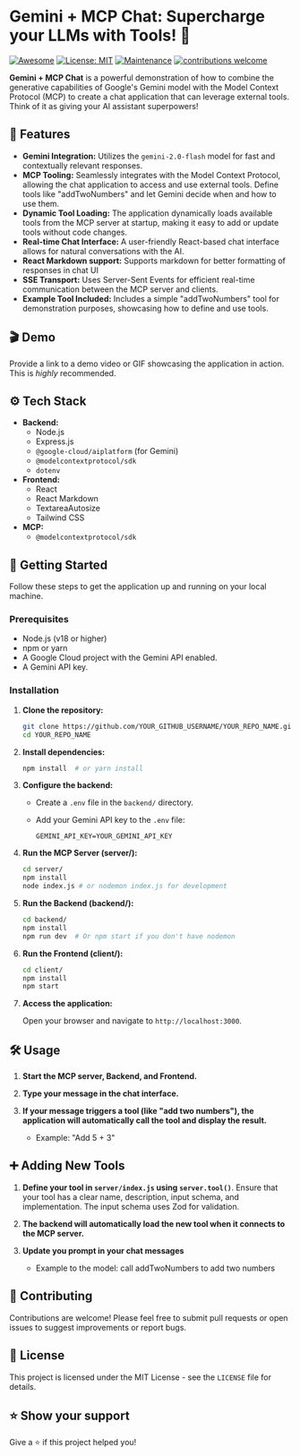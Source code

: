 # Gemini + MCP Chat: Supercharge your LLMs with Tools! 🚀

[![Awesome](https://awesome.re/badge.svg)](https://awesome.re)
[![License: MIT](https://img.shields.io/badge/License-MIT-yellow.svg)](https://opensource.org/licenses/MIT)
[![Maintenance](https://img.shields.io/badge/Maintained%3F-yes-green.svg)](https://github.com/YOUR_GITHUB_USERNAME/YOUR_REPO_NAME/commits/master)
[![contributions welcome](https://img.shields.io/badge/contributions-welcome-brightgreen.svg?style=flat)](https://github.com/YOUR_GITHUB_USERNAME/YOUR_REPO_NAME/issues)

<!-- Replace YOUR_GITHUB_USERNAME and YOUR_REPO_NAME in the badges above! -->

**Gemini + MCP Chat** is a powerful demonstration of how to combine the generative capabilities of Google's Gemini model with the Model Context Protocol (MCP) to create a chat application that can leverage external tools.  Think of it as giving your AI assistant superpowers!

## 🌟 Features

*   **Gemini Integration:** Utilizes the `gemini-2.0-flash` model for fast and contextually relevant responses.
*   **MCP Tooling:** Seamlessly integrates with the Model Context Protocol, allowing the chat application to access and use external tools.  Define tools like "addTwoNumbers" and let Gemini decide when and how to use them.
*   **Dynamic Tool Loading:**  The application dynamically loads available tools from the MCP server at startup, making it easy to add or update tools without code changes.
*   **Real-time Chat Interface:** A user-friendly React-based chat interface allows for natural conversations with the AI.
*   **React Markdown support:** Supports markdown for better formatting of responses in chat UI
*   **SSE Transport:** Uses Server-Sent Events for efficient real-time communication between the MCP server and clients.
*   **Example Tool Included:** Includes a simple "addTwoNumbers" tool for demonstration purposes, showcasing how to define and use tools.

## 🎬 Demo

Provide a link to a demo video or GIF showcasing the application in action.  This is *highly* recommended.

<!-- Replace with your demo video link -->
<!-- ![Demo of Gemini + MCP Chat](link-to-your-demo-video-or-gif) -->
## ⚙️ Tech Stack

*   **Backend:**
    *   Node.js
    *   Express.js
    *   `@google-cloud/aiplatform` (for Gemini)
    *   `@modelcontextprotocol/sdk`
    *   `dotenv`
*   **Frontend:**
    *   React
    *   React Markdown
    *   TextareaAutosize
    *   Tailwind CSS
*   **MCP:**
    *   `@modelcontextprotocol/sdk`

## 🚀 Getting Started

Follow these steps to get the application up and running on your local machine.

### Prerequisites

*   Node.js (v18 or higher)
*   npm or yarn
*   A Google Cloud project with the Gemini API enabled.
*   A Gemini API key.
### Installation

1.  **Clone the repository:**

    ```bash
    git clone https://github.com/YOUR_GITHUB_USERNAME/YOUR_REPO_NAME.git
    cd YOUR_REPO_NAME
    ```

2.  **Install dependencies:**

    ```bash
    npm install  # or yarn install
    ```

3.  **Configure the backend:**

    *   Create a `.env` file in the `backend/` directory.
    *   Add your Gemini API key to the `.env` file:

        ```
        GEMINI_API_KEY=YOUR_GEMINI_API_KEY
        ```

4.  **Run the MCP Server (server/):**

    ```bash
    cd server/
    npm install
    node index.js # or nodemon index.js for development
    ```

5.  **Run the Backend (backend/):**

    ```bash
    cd backend/
    npm install
    npm run dev  # Or npm start if you don't have nodemon
    ```

6.  **Run the Frontend (client/):**

    ```bash
    cd client/
    npm install
    npm start
    ```

7.  **Access the application:**

    Open your browser and navigate to `http://localhost:3000`.

## 🛠️ Usage

1.  **Start the MCP server, Backend, and Frontend.**
2.  **Type your message in the chat interface.**
3.  **If your message triggers a tool (like "add two numbers"), the application will automatically call the tool and display the result.**

    *   Example: "Add 5 + 3"

## ➕ Adding New Tools

1.  **Define your tool in `server/index.js` using `server.tool()`**.  Ensure that your tool has a clear name, description, input schema, and implementation.  The input schema uses Zod for validation.
2.  **The backend will automatically load the new tool when it connects to the MCP server.**
3.  **Update you prompt in your chat messages**

    *   Example to the model: call addTwoNumbers to add two numbers

## 🤝 Contributing

Contributions are welcome!  Please feel free to submit pull requests or open issues to suggest improvements or report bugs.

## 📜 License

This project is licensed under the MIT License - see the `LICENSE` file for details.

## ⭐️ Show your support

Give a ⭐️ if this project helped you!

